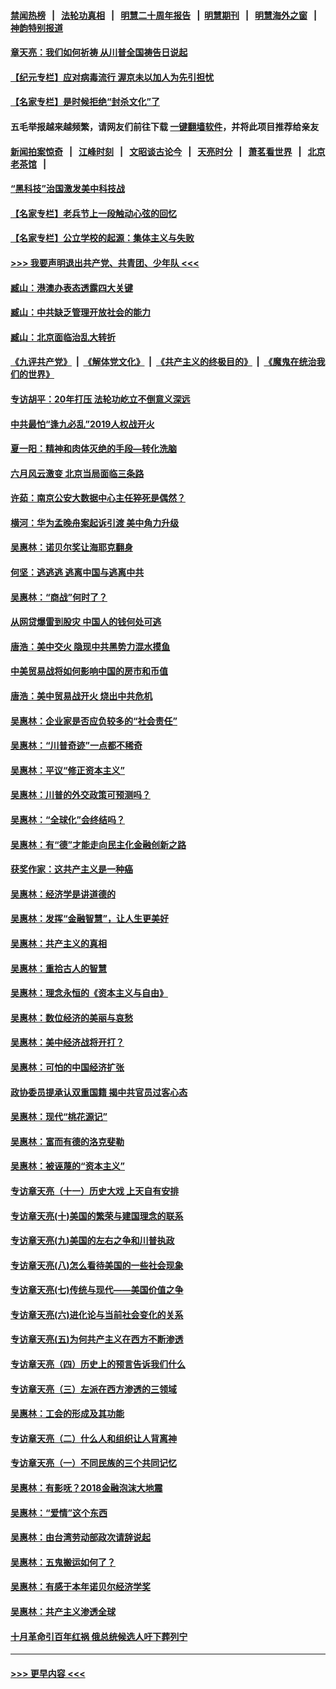 #### [禁闻热榜](热点新闻.md?=0)  &nbsp;&nbsp;|&nbsp;&nbsp; [法轮功真相](https://github.com/gfw-breaker/truth/blob/master/README.md?=0) &nbsp;&nbsp;|&nbsp;&nbsp; [明慧二十周年报告](https://github.com/gfw-breaker/mh-reports/blob/master/README.md?=0) &nbsp;&nbsp;|&nbsp;&nbsp;[明慧期刊](https://github.com/gfw-breaker/mh-qikan) &nbsp;&nbsp;|&nbsp;&nbsp; [明慧海外之窗](https://github.com/gfw-breaker/mh-news/blob/master/README.md?=0) &nbsp;&nbsp;|&nbsp;&nbsp; [神韵特别报道](https://github.com/gfw-breaker/mh-news/blob/master/shenyun.md?=0)
#### [章天亮：我们如何祈祷 从川普全国祷告日说起](../pages/nsc423/n11944627.md?t=03171131) 
#### [【纪元专栏】应对病毒流行 渥京未以加人为先引担忧](../pages/nsc423/n11875714.md?t=03171131) 
#### [【名家专栏】是时候拒绝“封杀文化”了](../pages/nsc423/n11814093.md?t=03171131) 
#### 五毛举报越来越频繁，请网友们前往下载 [一键翻墙软件](https://github.com/gfw-breaker/ssr-accounts)，并将此项目推荐给亲友
#### [新闻拍案惊奇](https://github.com/gfw-breaker/banned-news/blob/master/pages/link4.md) &nbsp;&nbsp;|&nbsp;&nbsp; [江峰时刻](https://github.com/gfw-breaker/banned-news/blob/master/pages/link4.md) &nbsp;&nbsp;|&nbsp;&nbsp; [文昭谈古论今](https://github.com/gfw-breaker/banned-news/blob/master/pages/link4.md) &nbsp;&nbsp;|&nbsp;&nbsp; [天亮时分](https://github.com/gfw-breaker/banned-news/blob/master/pages/link4.md) &nbsp;&nbsp;|&nbsp;&nbsp; [萧茗看世界](https://github.com/gfw-breaker/banned-news/blob/master/pages/link4.md) &nbsp;&nbsp;|&nbsp;&nbsp; [北京老茶馆](https://github.com/gfw-breaker/banned-news/blob/master/pages/link4.md) &nbsp;&nbsp;|&nbsp;&nbsp; 
#### [“黑科技”治国激发美中科技战](../pages/nsc423/n11638056.md?t=03171131) 
#### [【名家专栏】老兵节上一段触动心弦的回忆](../pages/nsc423/n11646016.md?t=03171131) 
#### [【名家专栏】公立学校的起源：集体主义与失败](../pages/nsc423/n11601833.md?t=03171131) 
#### [>>> 我要声明退出共产党、共青团、少年队 <<<](https://github.com/begood0513/goodnews/blob/master/quit/letter.md) 
#### [臧山：港澳办表态透露四大关键](../pages/nsc423/n11421628.md?t=03171131) 
#### [臧山：中共缺乏管理开放社会的能力](../pages/nsc423/n11407457.md?t=03171131) 
#### [臧山：北京面临治乱大转折](../pages/nsc423/n11406895.md?t=03171131) 
#### [《九评共产党》](https://github.com/begood0513/9ping.md/blob/master/README.md) &nbsp;|&nbsp; [《解体党文化》](../../../../jtdwh.md/blob/master/README.md)  &nbsp;|&nbsp; [《共产主义的终极目的》](../../../../gczydzjmd.md/blob/master/README.md) &nbsp;|&nbsp; [《魔鬼在统治我们的世界》](../../../../mgztzwmdsj.md/blob/master/README.md) 
#### [专访胡平：20年打压 法轮功屹立不倒意义深远](../pages/nsc423/n11398800.md?t=03171131) 
#### [中共最怕“逢九必乱”2019人权战开火](../pages/nsc423/n11385248.md?t=03171131) 
#### [夏一阳：精神和肉体灭绝的手段—转化洗脑](../pages/nsc423/n11368250.md?t=03171131) 
#### [六月风云激变 北京当局面临三条路](../pages/nsc423/n11313668.md?t=03171131) 
#### [许茹：南京公安大数据中心主任猝死是偶然？](../pages/nsc423/n11064744.md?t=03171131) 
#### [横河：华为孟晚舟案起诉引渡 美中角力升级](../pages/nsc423/n11027230.md?t=03171131) 
#### [吴惠林：诺贝尔奖让海耶克翻身](../pages/nsc423/n10890049.md?t=03171131) 
#### [何坚：逃逃逃 逃离中国与逃离中共](../pages/nsc423/n10592891.md?t=03171131) 
#### [吴惠林：“商战”何时了？](../pages/nsc423/n10573558.md?t=03171131) 
#### [从网贷爆雷到股灾 中国人的钱何处可逃](../pages/nsc423/n10572800.md?t=03171131) 
#### [唐浩：美中交火 隐现中共黑势力混水摸鱼](../pages/nsc423/n10544040.md?t=03171131) 
#### [中美贸易战将如何影响中国的房市和币值](../pages/nsc423/n10543697.md?t=03171131) 
#### [唐浩：美中贸易战开火 烧出中共危机](../pages/nsc423/n10540126.md?t=03171131) 
#### [吴惠林：企业家是否应负较多的“社会责任”](../pages/nsc423/n10535022.md?t=03171131) 
#### [吴惠林：“川普奇迹”一点都不稀奇](../pages/nsc423/n10512808.md?t=03171131) 
#### [吴惠林：平议“修正资本主义”](../pages/nsc423/n10495724.md?t=03171131) 
#### [吴惠林：川普的外交政策可预测吗？](../pages/nsc423/n10462387.md?t=03171131) 
#### [吴惠林：“全球化”会终结吗？](../pages/nsc423/n10452838.md?t=03171131) 
#### [吴惠林：有“德”才能走向民主化金融创新之路](../pages/nsc423/n10432292.md?t=03171131) 
#### [获奖作家：这共产主义是一种癌](../pages/nsc423/n10431541.md?t=03171131) 
#### [吴惠林：经济学是讲道德的](../pages/nsc423/n10398014.md?t=03171131) 
#### [吴惠林：发挥“金融智慧”，让人生更美好](../pages/nsc423/n10375019.md?t=03171131) 
#### [吴惠林：共产主义的真相](../pages/nsc423/n10351394.md?t=03171131) 
#### [吴惠林：重拾古人的智慧](../pages/nsc423/n10337691.md?t=03171131) 
#### [吴惠林：理念永恒的《资本主义与自由》](../pages/nsc423/n10316274.md?t=03171131) 
#### [吴惠林：数位经济的美丽与哀愁](../pages/nsc423/n10292946.md?t=03171131) 
#### [吴惠林：美中经济战将开打？](../pages/nsc423/n10258825.md?t=03171131) 
#### [吴惠林：可怕的中国经济扩张](../pages/nsc423/n10219147.md?t=03171131) 
#### [政协委员提承认双重国籍 揭中共官员过客心态](../pages/nsc423/n10208809.md?t=03171131) 
#### [吴惠林：现代“桃花源记”](../pages/nsc423/n10185234.md?t=03171131) 
#### [吴惠林：富而有德的洛克斐勒](../pages/nsc423/n10142264.md?t=03171131) 
#### [吴惠林：被诬蔑的“资本主义”](../pages/nsc423/n10124816.md?t=03171131) 
#### [专访章天亮（十一）历史大戏 上天自有安排](../pages/nsc423/n10094905.md?t=03171131) 
#### [专访章天亮(十)美国的繁荣与建国理念的联系](../pages/nsc423/n10094899.md?t=03171131) 
#### [专访章天亮(九)美国的左右之争和川普执政](../pages/nsc423/n10094889.md?t=03171131) 
#### [专访章天亮(八)怎么看待美国的一些社会现象](../pages/nsc423/n10094857.md?t=03171131) 
#### [专访章天亮(七)传统与现代——美国价值之争](../pages/nsc423/n10093140.md?t=03171131) 
#### [专访章天亮(六)进化论与当前社会变化的关系](../pages/nsc423/n10092036.md?t=03171131) 
#### [专访章天亮(五)为何共产主义在西方不断渗透](../pages/nsc423/n10083620.md?t=03171131) 
#### [专访章天亮（四）历史上的预言告诉我们什么](../pages/nsc423/n10083606.md?t=03171131) 
#### [专访章天亮（三）左派在西方渗透的三领域](../pages/nsc423/n10081115.md?t=03171131) 
#### [吴惠林：工会的形成及其功能](../pages/nsc423/n10080633.md?t=03171131) 
#### [专访章天亮（二）什么人和组织让人背离神](../pages/nsc423/n10076637.md?t=03171131) 
#### [专访章天亮（一）不同民族的三个共同记忆](../pages/nsc423/n10074188.md?t=03171131) 
#### [吴惠林：有影呒？2018金融泡沫大地震](../pages/nsc423/n10040534.md?t=03171131) 
#### [吴惠林：“爱情”这个东西](../pages/nsc423/n10019423.md?t=03171131) 
#### [吴惠林：由台湾劳动部政次请辞说起](../pages/nsc423/n9979679.md?t=03171131) 
#### [吴惠林：五鬼搬运如何了？](../pages/nsc423/n9925338.md?t=03171131) 
#### [吴惠林：有感于本年诺贝尔经济学奖](../pages/nsc423/n9871883.md?t=03171131) 
#### [吴惠林：共产主义渗透全球](../pages/nsc423/n9812748.md?t=03171131) 
#### [十月革命引百年红祸 俄总统候选人吁下葬列宁](../pages/nsc423/n9810182.md?t=03171131) 

----
#### [ >>> 更早内容 <<< ](../indexes/nsc423-earlier.md)
